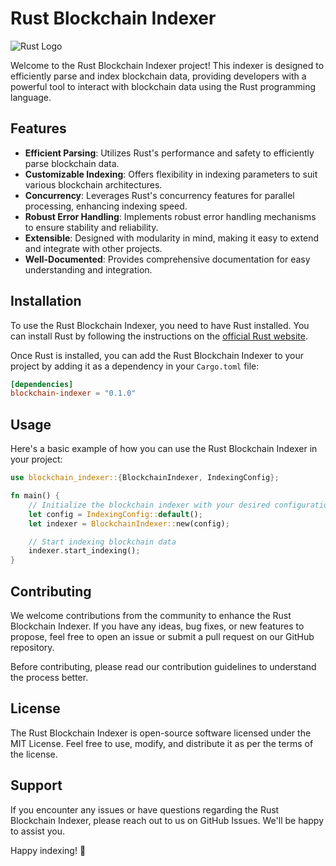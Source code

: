 # Rust Blockchain Indexer

![Rust Logo](https://www.rust-lang.org/static/images/rust-logo-blk.svg)

Welcome to the Rust Blockchain Indexer project! This indexer is designed to efficiently parse and index blockchain data, providing developers with a powerful tool to interact with blockchain data using the Rust programming language.

## Features

- **Efficient Parsing**: Utilizes Rust's performance and safety to efficiently parse blockchain data.
- **Customizable Indexing**: Offers flexibility in indexing parameters to suit various blockchain architectures.
- **Concurrency**: Leverages Rust's concurrency features for parallel processing, enhancing indexing speed.
- **Robust Error Handling**: Implements robust error handling mechanisms to ensure stability and reliability.
- **Extensible**: Designed with modularity in mind, making it easy to extend and integrate with other projects.
- **Well-Documented**: Provides comprehensive documentation for easy understanding and integration.

## Installation

To use the Rust Blockchain Indexer, you need to have Rust installed. You can install Rust by following the instructions on the [official Rust website](https://www.rust-lang.org/tools/install).

Once Rust is installed, you can add the Rust Blockchain Indexer to your project by adding it as a dependency in your `Cargo.toml` file:

```toml
[dependencies]
blockchain-indexer = "0.1.0"
```

## Usage

Here's a basic example of how you can use the Rust Blockchain Indexer in your project:

```rust
use blockchain_indexer::{BlockchainIndexer, IndexingConfig};

fn main() {
    // Initialize the blockchain indexer with your desired configuration
    let config = IndexingConfig::default();
    let indexer = BlockchainIndexer::new(config);

    // Start indexing blockchain data
    indexer.start_indexing();
}
```


## Contributing
We welcome contributions from the community to enhance the Rust Blockchain Indexer. If you have any ideas, bug fixes, or new features to propose, feel free to open an issue or submit a pull request on our GitHub repository.

Before contributing, please read our contribution guidelines to understand the process better.

## License
The Rust Blockchain Indexer is open-source software licensed under the MIT License. Feel free to use, modify, and distribute it as per the terms of the license.

## Support
If you encounter any issues or have questions regarding the Rust Blockchain Indexer, please reach out to us on GitHub Issues. We'll be happy to assist you.

Happy indexing! 🚀
